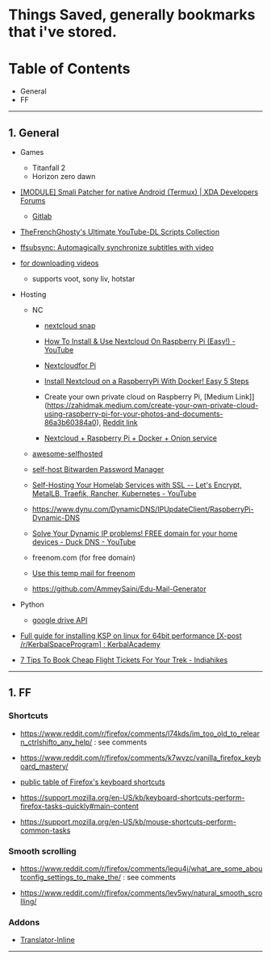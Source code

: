 # Things Saved, generally bookmarks that i've stored.


# **Table of Contents**
- General
- FF



---


## 1. General

- Games
	- Titanfall 2
	- Horizon zero dawn

- [[MODULE] Smali Patcher for native Android (Termux) | XDA Developers Forums](https://forum.xda-developers.com/t/module-smali-patcher-for-native-android-termux.4183061/)
	- [Gitlab](https://gitlab.com/JFronny/smalipatcher/)

- [TheFrenchGhosty's Ultimate YouTube-DL Scripts Collection](https://github.com/TheFrenchGhosty/TheFrenchGhostys-Ultimate-YouTube-DL-Scripts-Collection)
- [ffsubsync: Automagically synchronize subtitles with video](https://github.com/smacke/ffsubsync)
- [for downloading videos](https://alltubedownload.net/)
    - supports voot, sony liv, hotstar

- Hosting
    - NC
        - [nextcloud snap](https://www.youtube.com/watch?v=84gHe3WQmNQ)

        - [How To Install & Use Nextcloud On Raspberry Pi (Easy!) - YouTube](https://www.youtube.com/watch?v=CHWHQFwxFcE)
        - [Nextcloudfor Pi](https://www.youtube.com/watch?v=y4dtcr2NL5M)

        - [Install Nextcloud on a RaspberryPi With Docker! Easy 5 Steps](https://www.youtube.com/watch?v=RkJuAGCKsUQ)
        - Create your own private cloud on Raspberry Pi, [Medium Link]](https://zahidmak.medium.com/create-your-own-private-cloud-using-raspberry-pi-for-your-photos-and-documents-86a3b60384a0), [Reddit link](https://www.reddit.com/r/raspberry_pi/comments/k6n25f/wrote_this_step_by_step_guide_to_create_your_own/)
        - [Nextcloud + Raspberry Pi + Docker + Onion service](https://itnext.io/nextcloud-docker-raspberry-pi-onion-service-84d4af13f7e6)


    - [awesome-selfhosted](https://github.com/awesome-selfhosted/awesome-selfhosted)

    - [self-host Bitwarden Password Manager](https://theselfhostingblog.com/posts/how-to-self-host-bitwarden-on-ubuntu-server/)
	- [Self-Hosting Your Homelab Services with SSL -- Let's Encrypt, MetalLB, Traefik, Rancher, Kubernetes - YouTube](https://www.youtube.com/watch?v=pAM2GBCDGTo)

	- https://www.dynu.com/DynamicDNS/IPUpdateClient/RaspberryPi-Dynamic-DNS
	- [Solve Your Dynamic IP problems! FREE domain for your home devices - Duck DNS - YouTube](https://www.youtube.com/watch?v=uhJ1zQIjujg)
	
	- freenom.com (for free domain)
	- [Use this temp mail for freenom](https://tempmail.altmails.com/)
	- https://github.com/AmmeySaini/Edu-Mail-Generator


- Python
	- [google drive API](https://www.youtube.com/watch?v=9K2P2bWEd90)


- [Full guide for installing KSP on linux for 64bit performance [X-post /r/KerbalSpaceProgram] : KerbalAcademy](https://www.reddit.com/r/KerbalAcademy/comments/3fdmv3/full_guide_for_installing_ksp_on_linux_for_64bit/)

- [7 Tips To Book Cheap Flight Tickets For Your Trek - Indiahikes](https://indiahikes.com/tips-cheap-flight-tickets-india/)



---



## 1. FF


### Shortcuts

- https://www.reddit.com/r/firefox/comments/l74kds/im_too_old_to_relearn_ctrlshifto_any_help/ : see comments

- https://www.reddit.com/r/firefox/comments/k7wvzc/vanilla_firefox_keyboard_mastery/

- [public table of Firefox's keyboard shortcuts](https://www.reddit.com/r/firefox/comments/jj91qb/i_created_a_public_table_of_firefoxs_keyboard/)

- https://support.mozilla.org/en-US/kb/keyboard-shortcuts-perform-firefox-tasks-quickly#main-content

- https://support.mozilla.org/en-US/kb/mouse-shortcuts-perform-common-tasks


### Smooth scrolling

- https://www.reddit.com/r/firefox/comments/lequ4j/what_are_some_aboutconfig_settings_to_make_the/ : see comments

- https://www.reddit.com/r/firefox/comments/lev5wy/natural_smooth_scrolling/


### Addons

- [Translator-Inline](https://addons.mozilla.org/en-US/firefox/addon/traduzir-paginas-web/)


---
